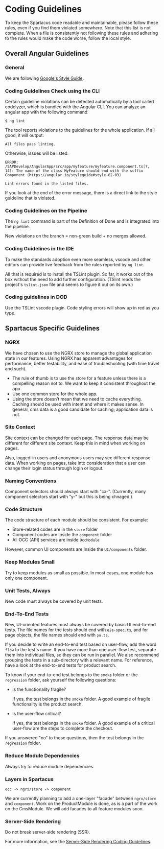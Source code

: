 # Coding Guidelines

To keep the Spartacus code readable and maintainable, please follow these rules, even if you find them violated somewhere. Note that this list is not complete.
When a file is consistently not following these rules and adhering to the rules would make the code worse, follow the local style.

## Overall Angular Guidelines

### General

We are following [Google's Style Guide](https://angular.io/guide/styleguide).

### Coding Guidelines Check using the CLI

Certain guideline violations can be detected automatically by a tool called codelyzer, which is bundled with the Angular CLI. You can analyze an angular app with the following command:

```
$ ng lint
```


The tool reports violations to the guidelines for the whole application.  If all good, it will output:

```
All files pass linting.
```

Otherwise, issues will be listed:

```
ERROR: /SAPDevelop/AngularApp/src/app/myfeature/myfeature.component.ts[7, 14]: The name of the class MyFeature should end with the suffix Component (https://angular.io/styleguide#style-02-03)

Lint errors found in the listed files.
```


If you look at the end of the error message, there is a direct link to the style guideline that is violated.

### Coding Guidelines on the Pipeline

The  `ng lint` command is part of the Definition of Done and is integrated into the pipeline. 

New violations on the branch = non-green build + no merges allowed.

### Coding Guidelines in the IDE

To make the standards adoption even more seamless, vscode and other editors can provide live feedback from the rules reported by `ng lint`.

All that is required is to install the TSLint plugin. So far, it works out of the box without the need to add further configuration. (TSlint reads the project's `tslint.json` file and seems to figure it out on its own.)

### Coding guidelines in DOD

Use the TSLint vscode plugin. Code styling errors will show up in red as you type.



## Spartacus Specific Guidelines

### NGRX

We have chosen to use the NGRX store to manage the global application state in our features. Using NGRX has apparent advantages for performance, better testability, and ease of troubleshooting (with time travel and such).

- The rule of thumb is to use the store for a feature unless there is a compelling reason not to.  We want to keep it consistent throughout the app.
- Use one common store for the whole app.
- Using the store doesn’t mean that we need to cache everything.  Caching should be used with intent and where it makes sense.  In general, cms data is a good candidate for caching; application data is not.

### Site Context

Site context can be changed for each page. The response data may be different for different site context. Keep this in mind when working on pages.

Also, logged-in users and anonymous users may see different response data. When working on pages, take into consideration that a user can change their login status through login or logout.

### Naming Conventions

Component selectors should always start with "cx-". (Currently, many component selectors start with "y-" but this is being chnaged.)

### Code Structure

The code structure of each module should be consistent. For example:

- Store-related codes are in the `store` folder
- Component codes are inside the `component` folder
- All OCC (API) services are inside `OccModule`

However, common UI components are inside the `UI/components` folder.

### Keep Modules Small

Try to keep modules as small as possible. In most cases, one module has only one component.

### Unit Tests, Always

New code must always be covered by unit tests.

### End-To-End Tests

New, UI-oriented features must always be covered by basic UI end-to-end tests. The file names for the tests should end with `e2e-spec.ts`, and for page objects, the file names should end with `po.ts`. 

If you decide to write an end-to-end test based on user-flow, add the word `flow` to the test's name. If you have more than one user-flow test, separate them into individual files, so they can be run in parallel. We also recommend grouping the tests in a sub-directory with a relevant name. For reference, have a look at the end-to-end tests for product search.

To know if your end-to-end test belongs to the `smoke` folder or the `regression` folder, ask yourself the following questions:

* Is the functionality fragile?

    If yes, the test belongs in the `smoke` folder. A good example of fragile functionality is the product search.

* Is the user-flow critical?

    If yes, the test belongs in the `smoke` folder. A good example of a critical user-flow are the steps to complete the checkout.

If you answered "no" to these questions, then the test belongs in the `regression` folder.

### Reduce Module Dependencies

Always try to reduce module dependencies.

### Layers in Spartacus

`occ -> ngrx/store -> component`

We are currently planning to add a one-layer "facade" between `ngrx/store` and `component`. Work on the ProductModule is done, as is a part of the work on the CmsModule. We will add facades to all feature modules soon.

### Server-Side Rendering

Do not break server-side rendering (SSR).

For more information, see the [Server-Side Rendering Coding Guidelines](./coding-guidelines-ssr.md).
